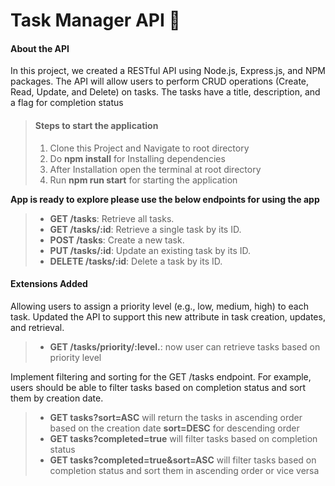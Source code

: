 # Task Manager API 📝
#### About the API
In this project, we created a RESTful API using Node.js, Express.js, and NPM packages. The API will allow users to perform CRUD operations (Create, Read, Update, and Delete) on tasks. The tasks have a title, description, and a flag for completion status
> #### Steps to start the application
> 1. Clone this Project and Navigate to root directory
> 2.  Do **npm install** for Installing dependencies
> 3. After Installation open the terminal at root directory 
> 4. Run **npm run start** for starting the application

**App is ready to explore please use the below endpoints for using the app** 
> - **GET /tasks**: Retrieve all tasks. 
> - **GET /tasks/:id**: Retrieve a single task by its ID.
> - **POST /tasks**: Create a new task.
> - **PUT /tasks/:id**: Update an existing task by its ID.
> - **DELETE /tasks/:id**: Delete a task by its ID.
#### Extensions Added
Allowing users to assign a priority level (e.g., low, medium, high) to each task. Updated the API to support this new attribute in task creation, updates, and retrieval.
> - **GET /tasks/priority/:level.**: now user can retrieve tasks based on priority level <br>

Implement filtering and sorting for the GET /tasks endpoint. For example, users should be able to filter tasks based on completion status and sort them by creation date. 
> - **GET tasks?sort=ASC** will return the tasks in ascending order based on the creation date **sort=DESC** for descending order
> - **GET tasks?completed=true**  will filter tasks based on completion status
> - **GET tasks?completed=true&sort=ASC** will filter tasks based on completion status and sort them in ascending order or vice versa
